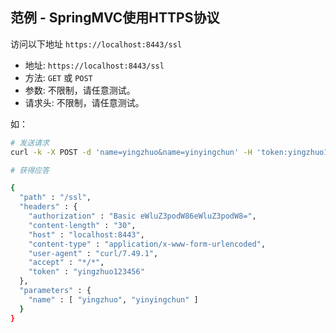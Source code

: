范例 - SpringMVC使用HTTPS协议
---

访问以下地址 `https://localhost:8443/ssl`

* 地址: `https://localhost:8443/ssl`
* 方法: `GET` 或 `POST`
* 参数: 不限制，请任意测试。
* 请求头: 不限制，请任意测试。

如：

```bash
# 发送请求
curl -k -X POST -d 'name=yingzhuo&name=yinyingchun' -H 'token:yingzhuo123456' -u 'yingzhuo:yingzhuo' https://localhost:8443/ssl
```

```bash
# 获得应答

{
  "path" : "/ssl",
  "headers" : {
    "authorization" : "Basic eWluZ3podW86eWluZ3podW8=",
    "content-length" : "30",
    "host" : "localhost:8443",
    "content-type" : "application/x-www-form-urlencoded",
    "user-agent" : "curl/7.49.1",
    "accept" : "*/*",
    "token" : "yingzhuo123456"
  },
  "parameters" : {
    "name" : [ "yingzhuo", "yinyingchun" ]
  }
}
```